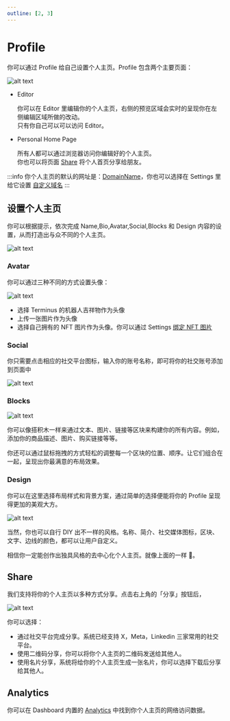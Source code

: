 ```yaml
---
outline: [2, 3]
---
```


# Profile

你可以通过 Profile 给自己设置个人主页。Profile 包含两个主要页面：

![alt text](/images/how-to/terminus/profile_preview.jpg)

- Editor

  你可以在 Editor 里编辑你的个人主页，右侧的预览区域会实时的呈现你在左侧编辑区域所做的改动。<br>
  只有你自己可以可以访问 Editor。

- Personal Home Page

  所有人都可以通过浏览器访问你编辑好的个人主页。<br>
  你也可以将页面 [Share](#share) 将个人首页分享给朋友。

:::info
你个人主页的默认的网址是：[DomainName](../../developer/contribute/snowinning/terminus-name.md#domainname)，你也可以选择在 Settings 里给它设置 [自定义域名](./settings/application.md#setup-custom-domain)
:::

## 设置个人主页

你可以根据提示，依次完成 Name,Bio,Avatar,Social,Blocks 和 Design 内容的设置，从而打造出与众不同的个人主页。

![alt text](/images/how-to/terminus/profile.jpg)

### Avatar

你可以通过三种不同的方式设置头像：

![alt text](/images/how-to/terminus/profile_avatar_setting.jpg)

- 选择 Terminus 的机器人吉祥物作为头像
- 上传一张图片作为头像
- 选择自己拥有的 NFT 图片作为头像。你可以通过 Settings [绑定 NFT 图片](./settings/integration.md#terminus-space-account)

### Social

你只需要点击相应的社交平台图标，输入你的账号名称，即可将你的社交账号添加到页面中

![alt text](/images/how-to/terminus/profile_social.jpg)

### Blocks

![alt text](/images/how-to/terminus/profile_blocks.jpg)

你可以像搭积木一样来通过文本、图片、链接等区块来构建你的所有内容。例如，添加你的商品描述、图片、购买链接等等。

你还可以通过鼠标拖拽的方式轻松的调整每一个区块的位置、顺序。让它们组合在一起，呈现出你最满意的布局效果。

### Design

你可以在这里选择布局样式和背景方案，通过简单的选择便能将你的 Profile 呈现得更加的美观大方。

![alt text](/images/how-to/terminus/profile_backdrop.jpg)

当然，你也可以自行 DIY 出不一样的风格。名称、简介、社交媒体图标，区块、文字、边线的颜色，都可以让用户自定义。

相信你一定能创作出独具风格的去中心化个人主页。就像上面的一样 🤡。

## Share

我们支持将你的个人主页以多种方式分享。点击右上角的「分享」按钮后，

![alt text](/images/how-to/terminus/profile_share.jpg)

你可以选择：

- 通过社交平台完成分享。系统已经支持 X，Meta，Linkedin 三家常用的社交平台。
- 使用二维码分享，你可以将你个人主页的二维码发送给其他人。
- 使用名片分享，系统将给你的个人主页生成一张名片，你可以选择下载后分享给其他人。

## Analytics

你可以在 Dashboard 内置的 [Analytics](./dashboard/index.md#analytics) 中找到你个人主页的网络访问数据。
